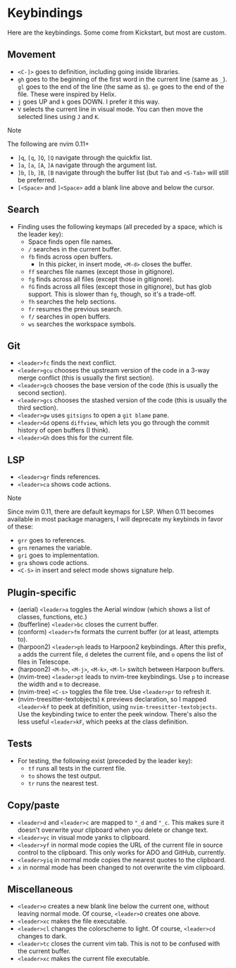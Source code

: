 # Keybindings

Here are the keybindings. Some come from Kickstart, but most are custom.

## Movement

* `<C-]>` goes to definition, including going inside libraries.
* `gh` goes to the beginning of the first word in the current line (same as `_`). `gl` goes to the end of the line (the same as `$`). `ge` goes to the end of the file. These were inspired by Helix.
* `j` goes UP and `k` goes DOWN. I prefer it this way.
* `V` selects the current line in visual mode. You can then move the selected lines using `J` and `K`.

> [!NOTE]
> The following are nvim 0.11+

* `]q`, `[q`, `]Q`, `[Q` navigate through the quickfix list.
* `]a`, `[a`, `[A`, `]A` navigate through the argument list.
* `]b`, `[b`, `]B`, `[B` navigate through the buffer list (but `Tab` and `<S-Tab>` will still be preferred.
* `[<Space>` and `]<Space>` add a blank line above and below the cursor.

## Search

* Finding uses the following keymaps (all preceded by a space, which is the leader key):
  * Space finds open file names.
  * `/` searches in the current buffer.
  * `fb` finds across open buffers.
    * In this picker, in insert mode, `<M-d>` closes the buffer.
  * `ff` searches file names (except those in gitignore).
  * `fg` finds across all files (except those in gitignore).
  * `fG` finds across all files (except those in gitignore), but has glob support. This is slower than `fg`, though, so it's a trade-off.
  * `fh` searches the help sections.
  * `fr` resumes the previous search.
  * `f/` searches in open buffers.
  * `ws` searches the workspace symbols.

## Git

* `<leader>fc` finds the next conflict.
* `<leader>gcu` chooses the upstream version of the code in a 3-way merge conflict (this is usually the first section).
* `<leader>gcb` chooses the base version of the code (this is usually the second section).
* `<leader>gcs` chooses the stashed version of the code (this is usually the third section).
* `<leader>gw` uses `gitsigns` to open a `git blame` pane.
* `<leader>Gd` opens `diffview`, which lets you go through the commit history of open buffers (I think).
* `<leader>Gh` does this for the current file.

## LSP

* `<leader>gr` finds references.
* `<leader>ca` shows code actions.

> [!NOTE]  
> Since nvim 0.11, there are default keymaps for LSP. When 0.11 becomes available in most package managers, I will
> deprecate my keybinds in favor of these:

* `grr` goes to references.
* `grn` renames the variable.
* `gri` goes to implementation.
* `gra` shows code actions.
* `<C-S>` in insert and select mode shows signature help.

## Plugin-specific

* (aerial) `<leader>a` toggles the Aerial window (which shows a list of classes, functions, etc.)
* (bufferline) `<leader>bc` closes the current buffer.
* (conform) `<leader>fm` formats the current buffer (or at least, attempts to).
* (harpoon2) `<leader>ph` leads to Harpoon2 keybindings. After this prefix, `a` adds the current file, `d` deletes the current file, and `o` opens the list of files in Telescope.
* (harpoon2) `<M-h>`, `<M-j>`, `<M-k>`, `<M-l>` switch between Harpoon buffers.
* (nvim-tree) `<leader>pt` leads to nvim-tree keybindings. Use `p` to increase the width and `m` to decrease.
* (nvim-tree) `<C-s>` toggles the file tree. Use `<leader>pr` to refresh it.
* (nvim-treesitter-textobjects) `K` previews declaration, so I mapped `<leader>kf` to peek at definition, using `nvim-treesitter-textobjects`. Use the keybinding twice to enter the peek window. There's also the less useful `<leader>kF`, which peeks at the class definition.

## Tests

* For testing, the following exist (preceded by the leader key):
  * `tf` runs all tests in the current file.
  * `to` shows the test output.
  * `tr` runs the nearest test.

## Copy/paste

* `<leader>d` and `<leader>c` are mapped to `"_d` and `"_c`. This makes sure it doesn't overwrite your clipboard when you delete or change text.
* `<leader>yc` in visual mode yanks to clipboard.
* `<leader>yf` in normal mode copies the URL of the current file in source control to the clipboard. This only works for ADO and GitHub, currently.
* `<leader>yiq` in normal mode copies the nearest quotes to the clipboard.
* `x` in normal mode has been changed to not overwrite the vim clipboard.

## Miscellaneous

* `<leader>o` creates a new blank line below the current one, without leaving normal mode. Of course, `<leader>O` creates one above.
* `<leader>xc` makes the file executable.
* `<leader>cl` changes the colorscheme to light. Of course, `<leader>cd` changes to dark.
* `<leader>tc` closes the current vim tab. This is not to be confused with the current buffer.
* `<leader>xc` makes the current file executable.
